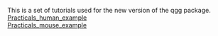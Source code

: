 This is a set of tutorials used for the new version of the qgg package.  
[Practicals_human_example](./Practicals_human_example.pdf)  
[Practicals_mouse_example](https://psoerensen.github.io/qgtutorials/Practicals_mouse_example.pdf)


